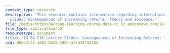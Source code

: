 ```yaml
---
content_type: resource
description: 'This resource contains information regarding international trade lecture
  slides: Consequences of increasing returns: Theory and evidence.'
file: /media/https%3A/open-learning-course-data-rc.s3.amazonaws.com/14-54-international-trade-fall-2016/86bb7cf1a6820b35200daffd497d5403_MIT14_54F16_Lecture_18.pdf
file_type: application/pdf
resourcetype: Document
title: '14.54 F16 Lecture Slides: Consequences of Increasing Returns: Theory and Evidence'
uid: 86bb7cf1-a682-0b35-200d-affd497d5403
---
```

